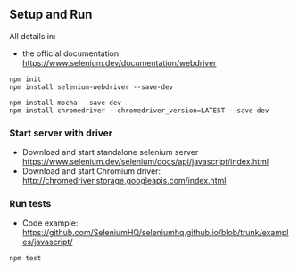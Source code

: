 ## Setup and Run
All details in:
* the official documentation https://www.selenium.dev/documentation/webdriver
```
npm init
npm install selenium-webdriver --save-dev

npm install mocha --save-dev
npm install chromedriver --chromedriver_version=LATEST --save-dev
```

### Start server with driver
* Download and start standalone selenium server https://www.selenium.dev/selenium/docs/api/javascript/index.html
* Download and start Chromium driver: http://chromedriver.storage.googleapis.com/index.html

### Run tests
* Code example: https://github.com/SeleniumHQ/seleniumhq.github.io/blob/trunk/examples/javascript/
```
npm test
```

